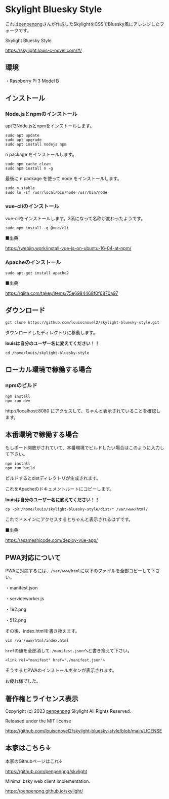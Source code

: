 # Skylight Bluesky Style

これは[penpenpng](https://snort.social/p/npub133vj8ycevdle0cq8mtgddq0xtn34kxkwxvak983dx0u5vhqnycyqj6tcza)さんが作成したSkylightをCSSでBluesky風にアレンジしたフォークです。

Skylight Bluesky Style

https://skylight.louis-c-novel.com/#/

## 環境

・Raspberry Pi 3 Model B

## インストール

### Node.jsとnpmのインストール

aptでNode.jsとnpmをインストールします。

```
sudo apt update
sudo apt upgrade
sudo apt install nodejs npm
```

n package をインストールします。

```
sudo npm cache clean
sudo npm install n -g
```

最後に n package を使って node をインストールします。

```
sudo n stable
sudo ln -sf /usr/local/bin/node /usr/bin/node
```

### vue-cliのインストール

vue-cliをインストールします。3系になって名称が変わったようです。

```
sudo npm install -g @vue/cli
```

■出典

https://webjin.work/install-vue-js-on-ubuntu-16-04-at-npm/

### Apacheのインストール

```
sudo apt-get install apache2
```

■出典

https://qiita.com/takey/items/75e6984468f0f6870a97

## ダウンロード

```
git clone https://github.com/louiscnovel2/skylight-bluesky-style.git
```

ダウンロードしたディレクトリに移動します。

**louisは自分のユーザー名に変えてください！！**

```
cd /home/louis/skylight-bluesky-style
```

## ローカル環境で稼働する場合

### npmのビルド

```
npm install
npm run dev
```

http://localhost:8080 にアクセスして、ちゃんと表示されていることを確認します。

## 本番環境で稼働する場合

もしポート開放がされていて、本番環境でビルドしたい場合はこのように入力して下さい。

```
npm install
npm run build
```

ビルドするとdistディレクトリが生成されます。

これをApacheのドキュメントルートにコピーします。

**louisは自分のユーザー名に変えてください！！**

```
cp -pR /home/louis/skylight-bluesky-style/dist/* /var/www/html/
```

これでドメインにアクセスするとちゃんと表示されるはずです。

■出典

https://asameshicode.com/deploy-vue-app/

## PWA対応について

PWAに対応するには、`/var/www/html`に以下のファイルを全部コピーして下さい。

・manifest.json

・serviceworker.js

・192.png

・512.png

その後、index.htmlを書き換えます。

```
vim /var/www/html/index.html
```

`href`の値を全部消して`./manifest.json`へと書き換えて下さい。

```
<link rel="manifest" href="./manifest.json">
```

そうするとPWAのインストールボタンが表示されます。

お疲れ様でした。

## 著作権とライセンス表示

Copyright (c) 2023 [penpenpng](https://snort.social/p/npub133vj8ycevdle0cq8mtgddq0xtn34kxkwxvak983dx0u5vhqnycyqj6tcza) Skylight All Rights Reserved.

Released under the MIT license

https://github.com/louiscnovel2/skylight-bluesky-style/blob/main/LICENSE

## 本家はこちら↓

本家のGithubページはこれ↓

https://github.com/penpenpng/skylight

Minimal bsky web client implementation.

https://penpenpng.github.io/skylight/
